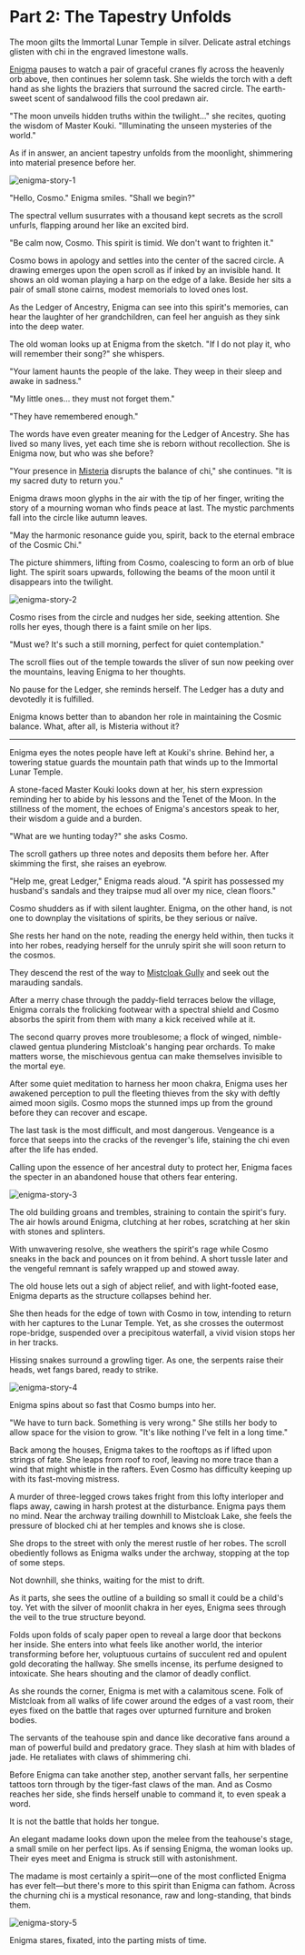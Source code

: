 # Part 2: The Tapestry Unfolds

The moon gilts the Immortal Lunar Temple in silver. Delicate astral etchings glisten with chi in the engraved limestone walls.

[Enigma](../../heroes-of-rathe/enigma-about.md) pauses to watch a pair of graceful cranes fly across the heavenly orb above, then continues her solemn task. She wields the torch with a deft hand as she lights the braziers that surround the sacred circle. The earth-sweet scent of sandalwood fills the cool predawn air.

"The moon unveils hidden truths within the twilight..." she recites, quoting the wisdom of Master Kouki. "Illuminating the unseen mysteries of the world."

As if in answer, an ancient tapestry unfolds from the moonlight, shimmering into material presence before her.

<img src="https://d2hl7maqck52px.cloudfront.net/main-story/15-part-the-mistveil/enigma-story-1.webp" alt="enigma-story-1" class="center">

"Hello, Cosmo." Enigma smiles. "Shall we begin?"

The spectral vellum susurrates with a thousand kept secrets as the scroll unfurls, flapping around her like an excited bird.

"Be calm now, Cosmo. This spirit is timid. We don't want to frighten it."

Cosmo bows in apology and settles into the center of the sacred circle. A drawing emerges upon the open scroll as if inked by an invisible hand. It shows an old woman playing a harp on the edge of a lake. Beside her sits a pair of small stone cairns, modest memorials to loved ones lost.

As the Ledger of Ancestry, Enigma can see into this spirit's memories, can hear the laughter of her grandchildren, can feel her anguish as they sink into the deep water.

The old woman looks up at Enigma from the sketch. "If I do not play it, who will remember their song?" she whispers.

"Your lament haunts the people of the lake. They weep in their sleep and awake in sadness."

"My little ones... they must not forget them."

"They have remembered enough."

The words have even greater meaning for the Ledger of Ancestry. She has lived so many lives, yet each time she is reborn without recollection. She is Enigma now, but who was she before?

"Your presence in [Misteria](../../continents/rathe/misteria/misteria.md) disrupts the balance of chi," she continues. "It is my sacred duty to return you."

Enigma draws moon glyphs in the air with the tip of her finger, writing the story of a mourning woman who finds peace at last. The mystic parchments fall into the circle like autumn leaves.

"May the harmonic resonance guide you, spirit, back to the eternal embrace of the Cosmic Chi."

The picture shimmers, lifting from Cosmo, coalescing to form an orb of blue light. The spirit soars upwards, following the beams of the moon until it disappears into the twilight.

<img src="https://d2hl7maqck52px.cloudfront.net/main-story/15-part-the-mistveil/enigma-story-2.webp" alt="enigma-story-2" class="center">

Cosmo rises from the circle and nudges her side, seeking attention. She rolls her eyes, though there is a faint smile on her lips.

"Must we? It's such a still morning, perfect for quiet contemplation."

The scroll flies out of the temple towards the sliver of sun now peeking over the mountains, leaving Enigma to her thoughts.

No pause for the Ledger, she reminds herself. The Ledger has a duty and devotedly it is fulfilled.

Enigma knows better than to abandon her role in maintaining the Cosmic balance. What, after all, is Misteria without it?

***

Enigma eyes the notes people have left at Kouki's shrine. Behind her, a towering statue guards the mountain path that winds up to the Immortal Lunar Temple.

A stone-faced Master Kouki looks down at her, his stern expression reminding her to abide by his lessons and the Tenet of the Moon. In the stillness of the moment, the echoes of Enigma's ancestors speak to her, their wisdom a guide and a burden.

"What are we hunting today?" she asks Cosmo.

The scroll gathers up three notes and deposits them before her. After skimming the first, she raises an eyebrow.

"Help me, great Ledger," Enigma reads aloud. "A spirit has possessed my husband's sandals and they traipse mud all over my nice, clean floors."

Cosmo shudders as if with silent laughter. Enigma, on the other hand, is not one to downplay the visitations of spirits, be they serious or naïve.

She rests her hand on the note, reading the energy held within, then tucks it into her robes, readying herself for the unruly spirit she will soon return to the cosmos.

They descend the rest of the way to [Mistcloak Gully](../../continents/rathe/misteria/among-the-mists.md#mistcloak-gully) and seek out the marauding sandals.

After a merry chase through the paddy-field terraces below the village, Enigma corrals the frolicking footwear with a spectral shield and Cosmo absorbs the spirit from them with many a kick received while at it.

The second quarry proves more troublesome; a flock of winged, nimble-clawed gentua plundering Mistcloak's hanging pear orchards. To make matters worse, the mischievous gentua can make themselves invisible to the mortal eye.

After some quiet meditation to harness her moon chakra, Enigma uses her awakened perception to pull the fleeting thieves from the sky with deftly aimed moon sigils. Cosmo mops the stunned imps up from the ground before they can recover and escape.

The last task is the most difficult, and most dangerous. Vengeance is a force that seeps into the cracks of the revenger's life, staining the chi even after the life has ended.

Calling upon the essence of her ancestral duty to protect her, Enigma faces the specter in an abandoned house that others fear entering.

<img src="https://d2hl7maqck52px.cloudfront.net/main-story/15-part-the-mistveil/enigma-story-3.webp" alt="enigma-story-3" class="center">

The old building groans and trembles, straining to contain the spirit's fury. The air howls around Enigma, clutching at her robes, scratching at her skin with stones and splinters.

With unwavering resolve, she weathers the spirit's rage while Cosmo sneaks in the back and pounces on it from behind. A short tussle later and the vengeful remnant is safely wrapped up and stowed away.

The old house lets out a sigh of abject relief, and with light-footed ease, Enigma departs as the structure collapses behind her.

She then heads for the edge of town with Cosmo in tow, intending to return with her captures to the Lunar Temple. Yet, as she crosses the outermost rope-bridge, suspended over a precipitous waterfall, a vivid vision stops her in her tracks.

Hissing snakes surround a growling tiger. As one, the serpents raise their heads, wet fangs bared, ready to strike.

<img src="https://d2hl7maqck52px.cloudfront.net/main-story/15-part-the-mistveil/enigma-story-4.webp" alt="enigma-story-4" class="center">

Enigma spins about so fast that Cosmo bumps into her.

"We have to turn back. Something is very wrong." She stills her body to allow space for the vision to grow. "It's like nothing I've felt in a long time."

Back among the houses, Enigma takes to the rooftops as if lifted upon strings of fate. She leaps from roof to roof, leaving no more trace than a wind that might whistle in the rafters. Even Cosmo has difficulty keeping up with its fast-moving mistress.

A murder of three-legged crows takes fright from this lofty interloper and flaps away, cawing in harsh protest at the disturbance. Enigma pays them no mind. Near the archway trailing downhill to Mistcloak Lake, she feels the pressure of blocked chi at her temples and knows she is close.

She drops to the street with only the merest rustle of her robes. The scroll obediently follows as Enigma walks under the archway, stopping at the top of some steps.

Not downhill, she thinks, waiting for the mist to drift.

As it parts, she sees the outline of a building so small it could be a child's toy. Yet with the silver of moonlit chakra in her eyes, Enigma sees through the veil to the true structure beyond.

Folds upon folds of scaly paper open to reveal a large door that beckons her inside. She enters into what feels like another world, the interior transforming before her, voluptuous curtains of succulent red and opulent gold decorating the hallway. She smells incense, its perfume designed to intoxicate. She hears shouting and the clamor of deadly conflict.

As she rounds the corner, Enigma is met with a calamitous scene. Folk of Mistcloak from all walks of life cower around the edges of a vast room, their eyes fixed on the battle that rages over upturned furniture and broken bodies.

The servants of the teahouse spin and dance like decorative fans around a man of powerful build and predatory grace. They slash at him with blades of jade. He retaliates with claws of shimmering chi.

Before Enigma can take another step, another servant falls, her serpentine tattoos torn through by the tiger-fast claws of the man. And as Cosmo reaches her side, she finds herself unable to command it, to even speak a word.

It is not the battle that holds her tongue.

An elegant madame looks down upon the melee from the teahouse's stage, a small smile on her perfect lips. As if sensing Enigma, the woman looks up. Their eyes meet and Enigma is struck still with astonishment.

The madame is most certainly a spirit—one of the most conflicted Enigma has ever felt—but there's more to this spirit than Enigma can fathom. Across the churning chi is a mystical resonance, raw and long-standing, that binds them.

<img src="https://d2hl7maqck52px.cloudfront.net/main-story/15-part-the-mistveil/enigma-story-5.webp" alt="enigma-story-5" class="center">

Enigma stares, fixated, into the parting mists of time.
